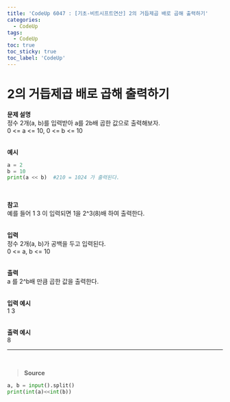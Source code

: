 ```yaml
---
title: 'CodeUp 6047 : [기초-비트시프트연산] 2의 거듭제곱 배로 곱해 출력하기'
categories:
  - CodeUp
tags:
  - CodeUp
toc: true
toc_sticky: true
toc_label: 'CodeUp'
---
```


# 2의 거듭제곱 배로 곱해 출력하기

**문제 설명**  
정수 2개(a, b)를 입력받아 a를 2b배 곱한 값으로 출력해보자.  
0 <= a <= 10, 0 <= b <= 10  
<br>

**예시**

```python
a = 2
b = 10
print(a << b)  #210 = 1024 가 출력된다.
```

<br>

**참고**  
예를 들어 1 3 이 입력되면 1을 2^3(8)배 하여 출력한다.  
<br>

**입력**  
정수 2개(a, b)가 공백을 두고 입력된다.  
0 <= a, b <= 10  
<br>

**출력**  
a 를 2^b배 만큼 곱한 값을 출력한다.  
<br>

**입력 예시**  
1 3  
<br>

**출력 예시**  
8

---

<br>

> **Source**

```python
a, b = input().split()
print(int(a)<<int(b))
```
